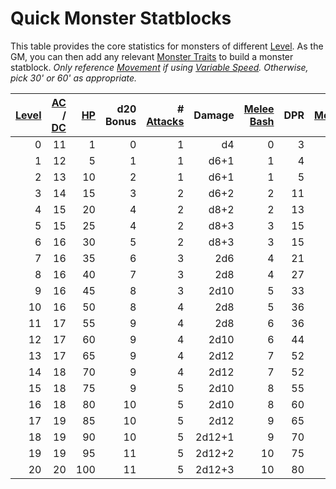 # Quick Monster Statblocks

This table provides the core statistics for monsters of different [Level](../../Player%20Characters/Derived%20Statistics/Level.md). As the GM, you can then add any relevant [Monster Traits](Monster%20Traits.md) to build a monster statblock.
*Only reference [Movement](../../Game%20Procedures/Combat/Movement.md) if using [Variable Speed](../../Game%20Procedures/Combat/Movement.md#Variable%20Speed). Otherwise, pick 30' or 60' as appropriate.*

| [Level](../../Player%20Characters/Derived%20Statistics/Level.md) | [AC](../../Player%20Characters/Derived%20Statistics/Armor%20Class.md) / [DC](../../Game%20Procedures/Core%20Procedures/DC.md) | [HP](../../Player%20Characters/Derived%20Statistics/Health%20Points.md) | d20 Bonus | # [Attacks](../../Game%20Procedures/Combat/Attack.md) | Damage | [Melee Bash](../../Game%20Procedures/Combat/Melee%20Attack.md#Melee%20Bash) | DPR | [Movement](../../Game%20Procedures/Combat/Movement.md) |
| ---------------------------------------------------------------: | ----------------------------------------------------------------------------------------------------------------------------: | ----------------------------------------------------------------------: | --------: | ----------------------------------------------------: | -----: | --------------------------------------------------------------------------: | --: | -----------------------------------------------------: |
|                                                                0 |                                                                                                                            11 |                                                                       1 |         0 |                                                     1 |     d4 |                                                                           0 |   3 |                                                     30 |
|                                                                1 |                                                                                                                            12 |                                                                       5 |         1 |                                                     1 |   d6+1 |                                                                           1 |   4 |                                                     30 |
|                                                                2 |                                                                                                                            13 |                                                                      10 |         2 |                                                     1 |   d6+1 |                                                                           1 |   5 |                                                     30 |
|                                                                3 |                                                                                                                            14 |                                                                      15 |         3 |                                                     2 |   d6+2 |                                                                           2 |  11 |                                                     35 |
|                                                                4 |                                                                                                                            15 |                                                                      20 |         4 |                                                     2 |   d8+2 |                                                                           2 |  13 |                                                     35 |
|                                                                5 |                                                                                                                            15 |                                                                      25 |         4 |                                                     2 |   d8+3 |                                                                           3 |  15 |                                                     40 |
|                                                                6 |                                                                                                                            16 |                                                                      30 |         5 |                                                     2 |   d8+3 |                                                                           3 |  15 |                                                     40 |
|                                                                7 |                                                                                                                            16 |                                                                      35 |         6 |                                                     3 |    2d6 |                                                                           4 |  21 |                                                     45 |
|                                                                8 |                                                                                                                            16 |                                                                      40 |         7 |                                                     3 |    2d8 |                                                                           4 |  27 |                                                     45 |
|                                                                9 |                                                                                                                            16 |                                                                      45 |         8 |                                                     3 |   2d10 |                                                                           5 |  33 |                                                     50 |
|                                                               10 |                                                                                                                            16 |                                                                      50 |         8 |                                                     4 |    2d8 |                                                                           5 |  36 |                                                     50 |
|                                                               11 |                                                                                                                            17 |                                                                      55 |         9 |                                                     4 |    2d8 |                                                                           6 |  36 |                                                     55 |
|                                                               12 |                                                                                                                            17 |                                                                      60 |         9 |                                                     4 |   2d10 |                                                                           6 |  44 |                                                     55 |
|                                                               13 |                                                                                                                            17 |                                                                      65 |         9 |                                                     4 |   2d12 |                                                                           7 |  52 |                                                     60 |
|                                                               14 |                                                                                                                            18 |                                                                      70 |         9 |                                                     4 |   2d12 |                                                                           7 |  52 |                                                     60 |
|                                                               15 |                                                                                                                            18 |                                                                      75 |         9 |                                                     5 |   2d10 |                                                                           8 |  55 |                                                     65 |
|                                                               16 |                                                                                                                            18 |                                                                      80 |        10 |                                                     5 |   2d10 |                                                                           8 |  60 |                                                     65 |
|                                                               17 |                                                                                                                            19 |                                                                      85 |        10 |                                                     5 |   2d12 |                                                                           9 |  65 |                                                     70 |
|                                                               18 |                                                                                                                            19 |                                                                      90 |        10 |                                                     5 | 2d12+1 |                                                                           9 |  70 |                                                     70 |
|                                                               19 |                                                                                                                            19 |                                                                      95 |        11 |                                                     5 | 2d12+2 |                                                                          10 |  75 |                                                     75 |
|                                                               20 |                                                                                                                            20 |                                                                     100 |        11 |                                                     5 | 2d12+3 |                                                                          10 |  80 |                                                     75 |
